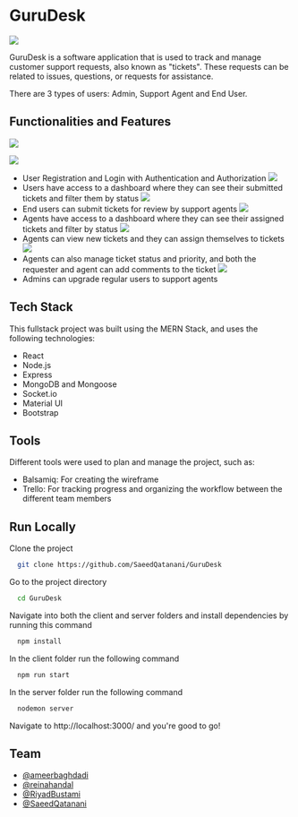 # GuruDesk

![](https://github.com/reinahandal/GuruDesk/blob/master/screenshots/logo2.png)

GuruDesk is a software application that is used to track and manage customer support requests, also known as "tickets". These requests can be related to issues, questions, or
requests for assistance.

There are 3 types of users: Admin, Support Agent and End User. 

## Functionalities and Features

![](https://github.com/reinahandal/GuruDesk/blob/master/screenshots/1.png)

![](https://github.com/reinahandal/GuruDesk/blob/master/screenshots/2.png)
- User Registration and Login with Authentication and Authorization
![](https://github.com/reinahandal/GuruDesk/blob/master/screenshots/3.png)
- Users have access to a dashboard where they can see their submitted tickets and filter them by status
![](https://github.com/reinahandal/GuruDesk/blob/master/screenshots/4.png)
- End users can submit tickets for review by support agents
![](https://github.com/reinahandal/GuruDesk/blob/master/screenshots/5.png)
- Agents have access to a dashboard where they can see their assigned tickets and filter by status
![](https://github.com/reinahandal/GuruDesk/blob/master/screenshots/6.png)
- Agents can view new tickets and they can assign themselves to tickets
![](https://github.com/reinahandal/GuruDesk/blob/master/screenshots/7.png)
- Agents can also manage ticket status and priority, and both the requester and agent can add comments to the ticket
![](https://github.com/reinahandal/GuruDesk/blob/master/screenshots/9.png)
- Admins can upgrade regular users to support agents


## Tech Stack
This fullstack project was built using the MERN Stack, and uses the following technologies:
- React
- Node.js
- Express
- MongoDB and Mongoose
- Socket.io
- Material UI
- Bootstrap

## Tools
Different tools were used to plan and manage the project, such as:
- Balsamiq: For creating the wireframe
- Trello: For tracking progress and organizing the workflow between the different team members
## Run Locally

Clone the project

```bash
  git clone https://github.com/SaeedQatanani/GuruDesk
```

Go to the project directory

```bash
  cd GuruDesk
```

Navigate into both the client and server folders and install dependencies
by running this command

```bash
  npm install
```

In the client folder run the following command

```bash
  npm run start
```

In the server folder run the following command

```bash
  nodemon server
```
Navigate to http://localhost:3000/ and you're good to go!
## Team

- [@ameerbaghdadi](https://github.com/ameerbaghdadi)
- [@reinahandal](https://github.com/reinahandal)
- [@RiyadBustami](https://github.com/RiyadBustami)
- [@SaeedQatanani](https://github.com/SaeedQatanani)
